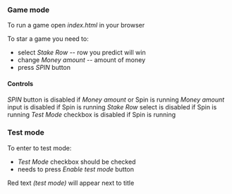 ### Game mode
To run a game open *index.html* in your browser

To star a game you need to:
* select *Stake Row* -- row you predict will win
* change *Money amount* -- amount of money
* press *SPIN* button

#### Controls
*SPIN* button is disabled if *Money amount* or Spin is running
*Money amount* input is disabled if Spin is running
*Stake Row* select is disabled if Spin is running
*Test Mode* checkbox is disabled if Spin is running

### Test mode
To enter to test mode:
* *Test Mode* checkbox should be checked
* needs to press *Enable test mode* button
 
Red text *(test mode)* will appear next to title